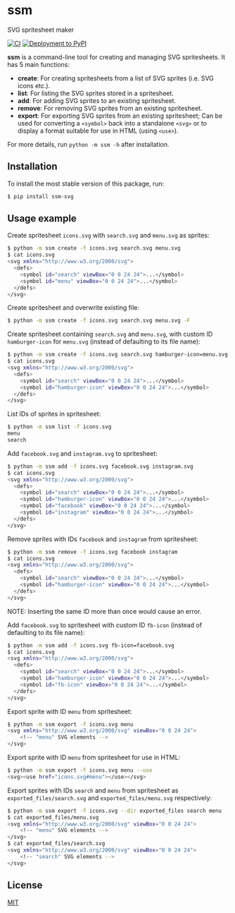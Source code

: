 # ssm

SVG spritesheet maker

[![CI](https://github.com/obeezzy/ssm/actions/workflows/main.yml/badge.svg)](https://github.com/obeezzy/ssm/actions/workflows/main.yml)
[![Deployment to PyPI](https://github.com/obeezzy/ssm/actions/workflows/deploy.yml/badge.svg?branch=v0.0.5)](https://github.com/obeezzy/ssm/actions/workflows/deploy.yml)

__ssm__ is a command-line tool for creating and managing SVG spritesheets. It has 5 main functions:

* __create__: For creating spritesheets from a list of SVG sprites (i.e. SVG icons etc.).
* __list__: For listing the SVG sprites stored in a spritesheet.
* __add__: For adding SVG sprites to an existing spritesheet.
* __remove__: For removing SVG sprites from an existing spritesheet.
* __export__: For exporting SVG sprites from an existing spritesheet; Can be used for converting a `<symbol>` back into a standalone `<svg>` or to display a format suitable for use in HTML (using `<use>`).

For more details, run `python -m ssm -h` after installation.

## Installation

To install the most stable version of this package, run:
```bash
$ pip install ssm-svg
```

## Usage example

Create spritesheet `icons.svg` with `search.svg` and `menu.svg` as sprites:

```bash
$ python -m ssm create -f icons.svg search.svg menu.svg
$ cat icons.svg
<svg xmlns="http://www.w3.org/2000/svg">
  <defs>
    <symbol id="search" viewBox="0 0 24 24">...</symbol>
    <symbol id="menu" viewBox="0 0 24 24">...</symbol>
  </defs>
</svg>
```

Create spritesheet and overwrite existing file:

```bash
$ python -m ssm create -f icons.svg search.svg menu.svg -F
```

Create spritesheet containing `search.svg` and `menu.svg`, with custom ID `hamburger-icon` for `menu.svg` (instead of defaulting to its file name):

```bash
$ python -m ssm create -f icons.svg search.svg hamburger-icon=menu.svg
$ cat icons.svg
<svg xmlns="http://www.w3.org/2000/svg">
  <defs>
    <symbol id="search" viewBox="0 0 24 24">...</symbol>
    <symbol id="hamburger-icon" viewBox="0 0 24 24">...</symbol>
  </defs>
</svg>
```

List IDs of sprites in spritesheet:

```bash
$ python -m ssm list -f icons.svg
menu
search
```

Add `facebook.svg` and `instagram.svg` to spritesheet:

```bash
$ python -m ssm add -f icons.svg facebook.svg instagram.svg
$ cat icons.svg
<svg xmlns="http://www.w3.org/2000/svg">
  <defs>
    <symbol id="search" viewBox="0 0 24 24">...</symbol>
    <symbol id="hamburger-icon" viewBox="0 0 24 24">...</symbol>
    <symbol id="facebook" viewBox="0 0 24 24">...</symbol>
    <symbol id="instagram" viewBox="0 0 24 24">...</symbol>
  </defs>
</svg>
```

Remove sprites with IDs `facebook` and `instagram` from spritesheet:

```bash
$ python -m ssm remove -f icons.svg facebook instagram
$ cat icons.svg
<svg xmlns="http://www.w3.org/2000/svg">
  <defs>
    <symbol id="search" viewBox="0 0 24 24">...</symbol>
    <symbol id="hamburger-icon" viewBox="0 0 24 24">...</symbol>
  </defs>
</svg>
```

NOTE: Inserting the same ID more than once would cause an error.

Add `facebook.svg` to spritesheet with custom ID `fb-icon` (instead of defaulting to its file name):

```bash
$ python -m ssm add -f icons.svg fb-icon=facebook.svg
$ cat icons.svg
<svg xmlns="http://www.w3.org/2000/svg">
  <defs>
    <symbol id="search" viewBox="0 0 24 24">...</symbol>
    <symbol id="hamburger-icon" viewBox="0 0 24 24">...</symbol>
    <symbol id="fb-icon" viewBox="0 0 24 24">...</symbol>
  </defs>
</svg>
```

Export sprite with ID `menu` from spritesheet:

```bash
$ python -m ssm export -f icons.svg menu
<svg xmlns="http://www.w3.org/2000/svg" viewBox="0 0 24 24">
    <!-- "menu" SVG elements -->
</svg>
```

Export sprite with ID `menu` from spritesheet for use in HTML:

```bash
$ python -m ssm export -f icons.svg menu --use
<svg><use href="icons.svg#menu"></use></svg>
```

Export sprites with IDs `search` and `menu` from spritesheet as `exported_files/search.svg` and `exported_files/menu.svg` respectively:

```bash
$ python -m ssm export -f icons.svg --dir exported_files search menu
$ cat exported_files/menu.svg
<svg xmlns="http://www.w3.org/2000/svg" viewBox="0 0 24 24">
    <!-- "menu" SVG elements -->
</svg>
$ cat exported_files/search.svg
<svg xmlns="http://www.w3.org/2000/svg" viewBox="0 0 24 24">
    <!-- "search" SVG elements -->
</svg>
```

## License

[MIT](https://choosealicense.com/licenses/mit/)
